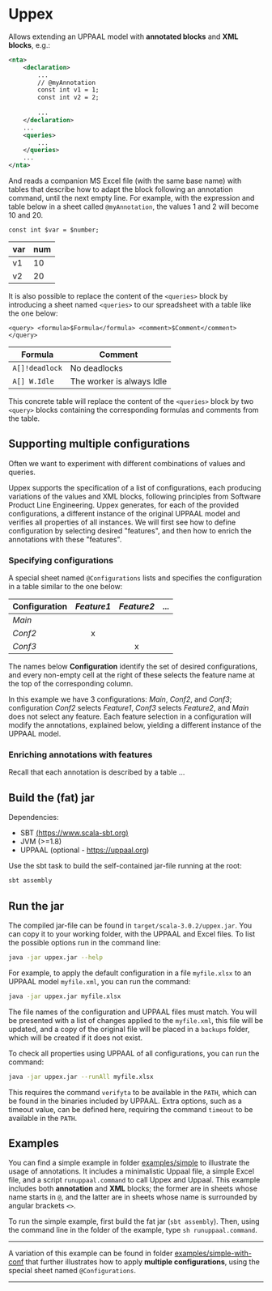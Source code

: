 # Uppex

Allows extending an UPPAAL model with __annotated blocks__ and __XML blocks__, e.g.:
```xml
<nta>
    <declaration>
        ...
        // @myAnnotation
        const int v1 = 1;
        const int v2 = 2;
        
        ...
    </declaration>
    ...
    <queries>
        ...
    </queries>
    ...
</nta>
```
And reads a companion MS Excel file (with the same base name) with tables that describe how to adapt the block following an annotation command, until the next empty line.
For example, with the expression and table below in a sheet called `@myAnnotation`, the values 1 and 2 will become 10 and 20.

 `const int $var = $number;`

| var | num |
| --- | --- |
| v1 | 10 |
| v2 | 20 |

It is also possible to replace the content of the `<queries>` block by introducing a sheet named `<queries>` to our spreadsheet with a table like the one below:

`<query> <formula>$Formula</formula> <comment>$Comment</comment> </query>`

|Formula | Comment|
| ------ | -------|
|`A[]!deadlock` | No deadlocks|
|`A[] W.Idle` | The worker is always Idle|

This concrete table will replace the content of the `<queries>` block by two `<query>` blocks containing the corresponding formulas and comments from the table.


## Supporting multiple configurations

Often we want to experiment with different combinations of values and queries.

Uppex supports the specification of a list of configurations, each producing variations of the values and XML blocks, following principles from Software Product Line Engineering.
Uppex generates, for each of the provided configurations, a different instance of the original UPPAAL model and verifies all properties of all instances.
We will first see how to define configuration by selecting desired "features", and then how to enrich the annotations with these "features".

### Specifying configurations

A special sheet named `@Configurations` lists and specifies the configuration in a table similar to the one below:

|Configuration | _Feature1_ | _Feature2_ | ...  |
| :----------- | :------: | :-------: | ---- |
| _Main_ |  |  |  |    
| _Conf2_ | x | | |
| _Conf3_ |  | x | |

The names below __Configuration__ identify the set of desired configurations, and every non-empty cell at the right of these selects the feature name at the top of the corresponding column.

In this example we have 3 configurations: _Main_, _Conf2_, and _Conf3_; configuration _Conf2_ selects _Feature1_, _Conf3_ selects _Feature2_, and _Main_ does not select any feature.
Each feature selection in a configuration will modify the annotations, explained below, yielding a different instance of the UPPAAL model.

### Enriching annotations with features

Recall that each annotation is described by a table ...

## Build the (fat) jar

Dependencies:

 - SBT [(https://www.scala-sbt.org)](https://www.scala-sbt.org)
 - JVM (>=1.8)
 - UPPAAL (optional - https://uppaal.org)

Use the sbt task to build the self-contained jar-file running at the root:
```bash
sbt assembly
```

## Run the jar

The compiled jar-file can be found in `target/scala-3.0.2/uppex.jar`.
You can copy it to your working folder, with the UPPAAL and Excel files. To list the possible options run in the command line:
```bash
java -jar uppex.jar --help
```

For example, to apply the default configuration in a file `myfile.xlsx` to an UPPAAL model `myfile.xml`, you can run the command:

```bash
java -jar uppex.jar myfile.xlsx
```

The file names of the configuration and UPPAAL files must match.
You will be presented with a list of changes applied to the `myfile.xml`, this file will be updated, and a copy of the original file will be placed in a `backups` folder, which will be created if it does not exist.

To check all properties using UPPAAL of all configurations, you can run the command:

```bash
java -jar uppex.jar --runAll myfile.xlsx
```

This requires the command `verifyta` to be available in the `PATH`, which can be found in the binaries included by UPPAAL.
Extra options, such as a timeout value, can be defined here, requiring the command `timeout` to be available in the `PATH`.

## Examples

You can find a simple example in folder [examples/simple](./examples/simple) to illustrate the usage of annotations. 
It includes a minimalistic Uppaal file, a simple Excel file, and a script `runuppaal.command` to call Uppex and Uppaal.
This example includes both __annotation__ and __XML__ blocks; the former are in sheets whose name starts in `@`, and the latter are in sheets whose name is surrounded by angular brackets `<>`.

To run the simple example, first build the fat jar (`sbt assembly`).
Then, using the command line in the folder of the example, type `sh runuppaal.command`.

---

A variation of this example can be found in folder [examples/simple-with-conf](./examples/simple-with-conf) that further illustrates how to apply __multiple configurations__, using the special sheet named `@Configurations`.


---

<!-- _This work is done by Infotiv AB under VALU3S project in a collaboration with RISE under ITEA3 European IVVES project. This project has received funding from the ECSEL Joint Undertaking (JU) under grant agreement No 876852. The JU receives support from the European Union’s Horizon 2020 research and innovation programme and Austria, Czech Republic, Germany, Ireland, Italy, Portugal, Spain, Sweden, Turkey._

_The ECSEL JU and the European Commission are not responsible for the content on this website or any use that may be made of the information it contains._
 -->